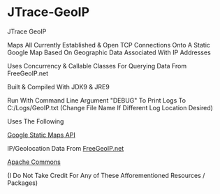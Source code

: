 # JTrace-GeoIP
JTrace GeoIP

Maps All Currently Established & Open TCP Connections Onto A Static Google Map Based On Geographic Data Associated With IP Addresses


Uses Concurrency & Callable Classes For Querying Data From FreeGeoIP.net

Built & Compiled With JDK9 & JRE9


Run With Command Line Argument "DEBUG" To Print Logs To C:/Logs/GeoIP.txt 
(Change File Name If Different Log Location Desired)


Uses The Following

[Google Static Maps API](https://developers.google.com/maps/documentation/static-maps/intro)

IP/Geolocation Data From [FreeGeoIP.net](http://freegeoip.net/)

[Apache Commons](https://commons.apache.org/)

(I Do Not Take Credit For Any of These Afforementioned Resources / Packages)
